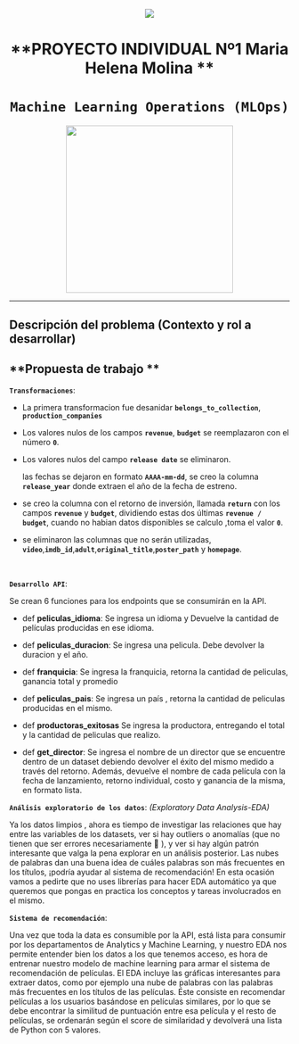 <p align=center><img src=https://d31uz8lwfmyn8g.cloudfront.net/Assets/logo-henry-white-lg.png><p>

# <h1 align=center> **PROYECTO INDIVIDUAL Nº1 Maria Helena Molina ** </h1>

# <h1 align=center>**`Machine Learning Operations (MLOps)`**</h1>

<p align="center">
<img src="https://user-images.githubusercontent.com/67664604/217914153-1eb00e25-ac08-4dfa-aaf8-53c09038f082.png"  height=300>
</p>

 

<hr>  

## **Descripción del problema (Contexto y rol a desarrollar)**



## **Propuesta de trabajo **

**`Transformaciones`**: 


+ La primera transformacion fue desanidar **`belongs_to_collection`**, **`production_companies`** 

+ Los valores nulos de los campos **`revenue`**, **`budget`** se reemplazaron con el número **`0`**.
  
+ Los valores nulos del campo **`release date`** se eliminaron.

    las fechas se dejaron en  formato **`AAAA-mm-dd`**, se creo la columna **`release_year`** donde extraen el año de la fecha de estreno.

+ se creo la columna con el retorno de inversión, llamada **`return`** con los campos **`revenue`** y **`budget`**, dividiendo estas dos últimas **`revenue / budget`**, cuando no habian datos disponibles se calculo ,toma el valor **`0`**.

+ se eliminaron las columnas que no serán utilizadas, **`video`**,**`imdb_id`**,**`adult`**,**`original_title`**,**`poster_path`** y **`homepage`**.

<br/>



**`Desarrollo API`**:  

Se crean 6 funciones para los endpoints que se consumirán en la API.
  
+ def **peliculas_idioma**:
    Se ingresa un idioma y Devuelve la cantidad de películas producidas en ese idioma.



+ def **peliculas_duracion**:
    Se ingresa una pelicula. Debe devolver la duracion y el año.


+ def **franquicia**:
    Se ingresa la franquicia, retorna la cantidad de peliculas, ganancia total y promedio
    

+ def **peliculas_pais**:
    Se ingresa un país , retorna la cantidad de peliculas producidas en el mismo.
    

+ def **productoras_exitosas**
    Se ingresa la productora, entregando el  total y la cantidad de peliculas que realizo. 
    
+ def **get_director**:
    Se ingresa el nombre de un director que se encuentre dentro de un dataset debiendo devolver el éxito del mismo medido a través del retorno. Además, devuelve el nombre de cada película con la fecha de lanzamiento, retorno individual, costo y ganancia de la misma, en formato lista.



**`Análisis exploratorio de los datos`**: _(Exploratory Data Analysis-EDA)_

Ya los datos limpios , ahora es tiempo de investigar las relaciones que hay entre las variables de los datasets, ver si hay outliers o anomalías (que no tienen que ser errores necesariamente :eyes: ), y ver si hay algún patrón interesante que valga la pena explorar en un análisis posterior. Las nubes de palabras dan una buena idea de cuáles palabras son más frecuentes en los títulos, ¡podría ayudar al sistema de recomendación! En esta ocasión vamos a pedirte que no uses librerías para hacer EDA automático ya que queremos que pongas en practica los conceptos y tareas involucrados en el mismo. 

**`Sistema de recomendación`**: 

Una vez que toda la data es consumible por la API, está lista para consumir por los departamentos de Analytics y Machine Learning, y nuestro EDA nos permite entender bien los datos a los que tenemos acceso, es hora de entrenar nuestro modelo de machine learning para armar el sistema de recomendación de películas. El EDA incluye las  gráficas interesantes para extraer datos, como por ejemplo una nube de palabras con las palabras más frecuentes en los títulos de las películas. Éste consiste en recomendar películas a los usuarios basándose en películas similares, por lo que se debe encontrar la similitud de puntuación entre esa película y el resto de películas, se ordenarán según el score de similaridad y devolverá una lista de Python con 5 valores.
